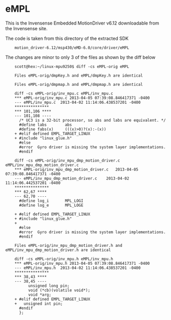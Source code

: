 # eMPL

This is the Invensense Embedded MotionDriver v6.12 downloadable from the
Invensense site.


The code is taken from this directory of the extracted SDK

        motion_driver-6.12/msp430/eMD-6.0/core/driver/eMPL


The changes are minor to only 3 of the files as shown by the diff below

        scott@hex:~/linux-mpu9250$ diff -cs eMPL-orig eMPL

        Files eMPL-orig/dmpKey.h and eMPL/dmpKey.h are identical

        Files eMPL-orig/dmpmap.h and eMPL/dmpmap.h are identical

        diff -cs eMPL-orig/inv_mpu.c eMPL/inv_mpu.c
        *** eMPL-orig/inv_mpu.c	2013-04-05 07:39:08.846417371 -0400
        --- eMPL/inv_mpu.c	2013-04-02 11:14:06.438537201 -0400
        ***************
        *** 101,106 ****
        --- 101,108 ----
          /* UC3 is a 32-bit processor, so abs and labs are equivalent. */
          #define labs        abs
          #define fabs(x)     (((x)>0)?(x):-(x))
        + #elif defined EMPL_TARGET_LINUX
        + #include "linux_glue.h"
          #else
          #error  Gyro driver is missing the system layer implementations.
          #endif

        diff -cs eMPL-orig/inv_mpu_dmp_motion_driver.c eMPL/inv_mpu_dmp_motion_driver.c
        *** eMPL-orig/inv_mpu_dmp_motion_driver.c	2013-04-05 07:39:08.846417371 -0400
        --- eMPL/inv_mpu_dmp_motion_driver.c	2013-04-02 11:14:06.442537201 -0400
        ***************
        *** 62,67 ****
        --- 62,70 ----
          #define log_i       MPL_LOGI
          #define log_e       MPL_LOGE
          
        + #elif defined EMPL_TARGET_LINUX
        + #include "linux_glue.h"
        + 
          #else
          #error  Gyro driver is missing the system layer implementations.
          #endif

        Files eMPL-orig/inv_mpu_dmp_motion_driver.h and eMPL/inv_mpu_dmp_motion_driver.h are identical

        diff -cs eMPL-orig/inv_mpu.h eMPL/inv_mpu.h
        *** eMPL-orig/inv_mpu.h	2013-04-05 07:39:08.846417371 -0400
        --- eMPL/inv_mpu.h	2013-04-02 11:14:06.438537201 -0400
        ***************
        *** 38,43 ****
        --- 38,45 ----
              unsigned long pin;
              void (*cb)(volatile void*);
              void *arg;
        + #elif defined EMPL_TARGET_LINUX
        + 	unsigned int pin;
          #endif
          };

